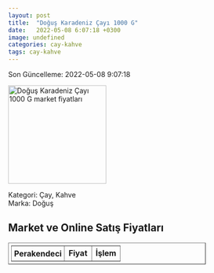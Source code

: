```yaml
---
layout: post
title:  "Doğuş Karadeniz Çayı 1000 G"
date:   2022-05-08 6:07:18 +0300
image: undefined
categories: cay-kahve
tags: cay-kahve
---
```


Son Güncelleme: 2022-05-08 9:07:18

<img src="undefined" width="200" alt="Doğuş Karadeniz Çayı 1000 G market fiyatları" />

Kategori: Çay, Kahve
<br />
Marka: Doğuş

<h2>Market ve Online Satış Fiyatları</h2>

<table border="1" style="padding: 5px;width:80%;">
  <tr>
    <td style="padding: 5px;"><strong>Perakendeci</strong></td>
    <td><strong>Fiyat</strong></td>
    <td><strong>İşlem</strong></td>
  </tr>
  
</table>
